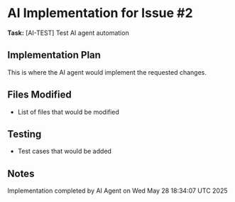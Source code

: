 # AI Implementation for Issue #2

**Task:** [AI-TEST] Test AI agent automation

## Implementation Plan
This is where the AI agent would implement the requested changes.

## Files Modified
- List of files that would be modified

## Testing
- Test cases that would be added

## Notes
Implementation completed by AI Agent on Wed May 28 18:34:07 UTC 2025
